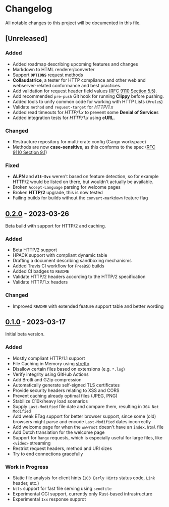 # Changelog
All notable changes to this project will be documented in this file.

## [Unreleased]

### Added
- Added roadmap describing upcoming features and changes
- Markdown to HTML renderer/converter
- Support **`OPTIONS`** request methods
- **Collaudatrice**, a tester for HTTP compliance and other web and
  webserver-related conformance and best practices.
- Add validation for request header field values ([RFC 9110 Section 5.5](https://www.rfc-editor.org/rfc/rfc9110.html#section-5.5)).
- Add recommended `pre-push` Git hook for running **Clippy** before pushing.
- Added tools to unify common code for working with HTTP Lists (`#rule`s)
- Validate `method` and `request-target` for *HTTP/1.x*
- Added read timeouts for *HTTP/1.x* to prevent some **Denial of Service**s
- Added integration tests for *HTTP/1.x* using **cURL**.

### Changed
- Restructure repository for multi-crate config (Cargo workspace)
- Methods are now **case-sensitive**, as this conforms to the spec
  ([RFC 9110 Section 9.1](https://www.rfc-editor.org/rfc/rfc9110.html#section-9.1-5))

### Fixed
- **ALPN** and **`Alt-Svc`** weren't based on feature detection, so for example
  HTTP/2 would be listed on there, but wouldn't actually be available.
- Broken `Accept-Language` parsing for welcome pages
- Broken **HTTP/2** upgrade, this is now tested
- Failing builds for builds without the `convert-markdown` feature flag

## [0.2.0](https://github.com/usadson/servente/releases/tag/v0.2.0) - 2023-03-26
Beta build with support for HTTP/2 and caching.

### Added
- Beta HTTP/2 support
- HPACK support with compliant dynamic table
- Drafting a document describing sandboxing mechanisms
- Added Travis CI workflow for `FreeBSD` builds
- Added CI badges to `README`
- Validate HTTP/2 headers according to the HTTP/2 specification
- Validate HTTP/1.x headers

### Changed
- Improved `README` with extended feature support table and better wording

## [0.1.0](https://github.com/usadson/servente/releases/tag/v0.1.0) - 2023-03-17
Initial beta version.

### Added
- Mostly compliant HTTP/1.1 support
- File Caching in Memory using [stretto](https://docs.rs/stretto/latest/stretto/)
- Disallow certain files based on extensions (e.g. `*.log`)
- Verify integrity using GitHub Actions
- Add Brotli and GZip compression
- Automatically generate self-signed TLS certificates
- Provide security headers relating to XSS and CORS
- Prevent caching already optimal files (JPEG, PNG)
- Stabilize C10k/heavy load scenarios
- Supply `Last-Modified` file date and compare them, resulting in `304 Not Modified`
- Add weak ETag support for better browser support, since some (old) browsers might parse and encode `Last-Modified` dates incorrectly
- Add welcome page for when the `wwwroot` doesn't have an `index.html` file
- Add Dutch translation for the welcome page
- Support for `Range` requests, which is especially useful for large files, like `<video>` streaming
- Restrict request headers, method and URI sizes
- Try to end connections gracefully

### Work in Progress
- Static file analysis for client hints (`103 Early Hints` status code, `Link` header, etc.)
- `ktls` support for fast file serving using `sendfile`
- Experimental CGI support, currently only Rust-based infrastructure
- Experimental `1xx` response supprot
